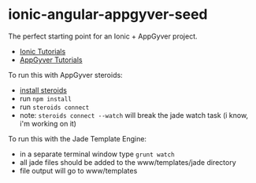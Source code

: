 ionic-angular-appgyver-seed
==========================

The perfect starting point for an Ionic + AppGyver project.

- [Ionic Tutorials](http://ionicframework.com/tutorials/)
- [AppGyver Tutorials](http://academy.appgyver.com/courses/steroids)

To run this with AppGyver steroids:
* [install steroids](http://academy.appgyver.com/courses/2/lessons/32)
* run `npm install`
* run `steroids connect`
* note: `steroids connect --watch` will break the jade watch task (i know, i'm working on it)

To run this with the Jade Template Engine:
* in a separate terminal window type `grunt watch`
* all jade files should be added to the www/templates/jade directory
* file output will go to www/templates
